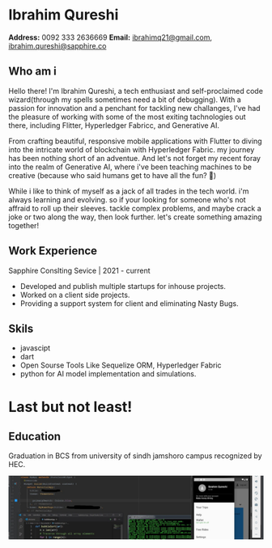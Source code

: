 # Ibrahim Qureshi

**Address:** 0092 333 2636669
**Email:** ibrahimq21@gmail.com, ibrahim.qureshi@sapphire.co

## Who am i


Hello there! I'm Ibrahim Qureshi, a tech enthusiast and self-proclaimed code wizard(through my spells sometimes need a bit of debugging). With a passion for innovation and a penchant for tackling new challanges, I've had the pleasure of working with some of the most exiting tachnologies out there, including Flitter, Hyperledger Fabricc, and Generative AI.

From crafting beautiful, responsive mobile applications with Flutter to diving into the intricate world of blockchain with Hyperledger Fabric. my journey has been nothing short of an adventue. And let's not forget my recent foray into the realm of Generative AI, where i've been teaching machines to be creative (because who said humans get to have all the fun? 🤔)

While i like to think of myself as a jack of all trades in the tech world. i'm always learning and evolving. so if your looking for someone who's not affraid to roll up their sleeves. tackle complex problems, and maybe crack a joke or two along the way, then look further. let's create something amazing together!


## Work Experience

Sapphire Conslting Sevice | 2021 - current

* Developed and publish multiple startups for inhouse projects.
* Worked on a client side projects.
* Providing a support system for client and eliminating Nasty Bugs.


## Skils


*  javascipt
*  dart
*  Open Sourse Tools Like Sequelize ORM, Hyperledger Fabric
*  python for AI model implementation and simulations.

# Last but not least!

## Education


Graduation in BCS from university of sindh jamshoro campus recognized by HEC.





![banner](https://github.com/ibrahimq21/ibrahimq21/blob/main/1581261061586.jpg)

<!--
**ibrahimq21/ibrahimq21** is a ✨ _special_ ✨ repository because its `README.md` (this file) appears on your GitHub profile.

Here are some ideas to get you started:




https://github.com/ibrahimq21/ibrahimq21/blob/main/1581261061586.jpg

- 🔭 I’m currently working on ...
- 🌱 I’m currently learning ...
- 👯 I’m looking to collaborate on ...
- 🤔 I’m looking for help with ...
- 💬 Ask me about ...
- 📫 How to reach me: ...
- 😄 Pronouns: ...
- ⚡ Fun fact: ...
-->
